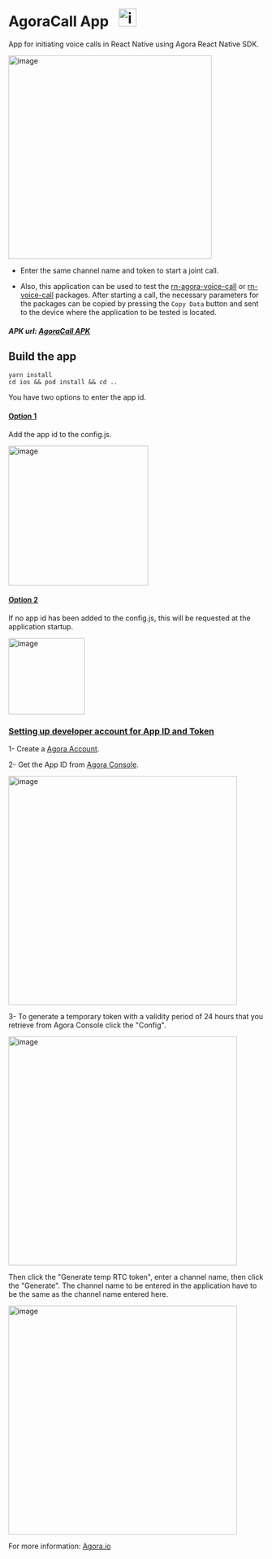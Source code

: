 
# AgoraCall App &nbsp; <img width="35" alt="image" src="https://user-images.githubusercontent.com/81239267/163727020-414e019f-1a71-4e3c-9ec4-61425258e037.png">

App for initiating voice calls in React Native using Agora React Native SDK.

<img width="400" alt="image" src="https://user-images.githubusercontent.com/81239267/165187024-d954ef48-08eb-4582-ae4a-759390412d2c.png">

- Enter the same channel name and token to start a joint call.

- Also, this application can be used to test the [rn-agora-voice-call](https://www.npmjs.com/package/rn-agora-voice-call) or [rn-voice-call](https://www.npmjs.com/package/rn-voice-call) packages. After starting a call, the necessary parameters for the packages can be copied by pressing the `Copy Data` button and sent to the device where the application to be tested is located.

##### APK url: [AgoraCall APK](https://drive.google.com/file/d/1vJc1FkXbrl_1DqodAxVIpC5sw8KK-QxO/view?usp=sharing)

## Build the app

    yarn install
    cd ios && pod install && cd ..

You have two options to enter the app id.

#### <ins>Option 1</ins>
 
Add the app id to the config.js.

<img width="275" alt="image" src="https://user-images.githubusercontent.com/81239267/163728144-f850bc89-a3a4-487b-a774-d0b6830ab320.png">

#### <ins>Option 2</ins>
 
If no app id has been added to the config.js, this will be requested at the application startup.
 
<img width="150" alt="image" src="https://user-images.githubusercontent.com/81239267/165185881-65c346a4-de71-487a-80f1-c04e5d583766.png">

### <ins>Setting up developer account for App ID and Token</ins>

1- Create a [Agora Account](https://sso2.agora.io/en/v4/signup/with-email).

2- Get the App ID from [Agora Console](https://console.agora.io/).

<img width="450" alt="image" src="https://user-images.githubusercontent.com/81239267/163728978-13d0a2cd-7627-4e00-ad5f-0413d67e7d48.png">

3- To generate a temporary token with a validity period of 24 hours that you retrieve from Agora Console click the "Config".

<img width="450" alt="image" src="https://user-images.githubusercontent.com/81239267/163729188-a72db499-6146-4645-baa8-ee169ad0bef6.png">

Then click the "Generate temp RTC token", enter a channel name, then click the "Generate". The channel name to be entered in the application have to be the same as the channel name entered here. 

<img width="450" alt="image" src="https://user-images.githubusercontent.com/81239267/163729613-e4fec117-3874-4afa-965b-ed2a7f282435.png">

For more information: [Agora.io](https://docs.agora.io/en/Voice/start_call_audio_react_native?platform=React%20Native)